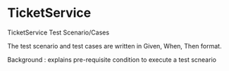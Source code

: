 # TicketService
TicketService Test Scenario/Cases


The test scenario and test cases are written in Given, When, Then format.

Background : explains pre-requisite condition to execute a test scneario
